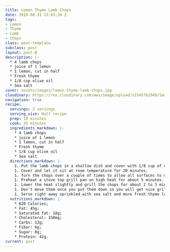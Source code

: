 ```yaml
---
title: Lemon Thyme Lamb Chops
date: 2018-08-31 13:43:34 Z
tags:
- Lemon
- Thyme
- Lamb
- Chops
class: post-template
subclass: post
layout: post-B
description: |-
  * 4 lamb chops
  * juice of 1 lemon
  * 1 lemon, cut in half
  * Fresh thyme
  * 1/8 cup olive oil
  * Sea salt
cover: assets/images/lemon-thyme-lamb-chops.jpg
cloudinary: https://res.cloudinary.com/wws/image/upload/v1545762049/images/lemon-thyme-lamb-chops.jpg
navigation: true
recipe:
  servings: 2 servings
  serving_size: Half recipe
  prep: 10 minutes
  cook: 35 minutes
  ingredients_markdown: |-
    * 4 lamb chops
    * juice of 1 lemon
    * 1 lemon, cut in half
    * Fresh thyme
    * 1/8 cup olive oil
    * Sea salt
  directions_markdown: |-
    1. Put the lamb chops in a shallow dish and cover with 1/8 cup of oil, the lemon juice, and a couple of tablespoons of thyme leaves.
    1. Cover and let it sit at room temperature for 20 minutes.
    1. Turn the chops over a couple of times to allow all surfaces to marinate.
    1. Preheat a stove top grill pan on high heat for about 5 minutes.
    1. Lower the heat slightly and grill the chops for about 2 to 3 minutes per side.
    1. Don't move them once you put them down so you will get nice grill marks. Grill the lemon alongside the chops.
    1. Serve right away sprinkled with sea salt and more fresh thyme leaves.
  nutritions_markdown: |-
    * 620 Calories;
    * Fat: 45g;
    * Saturated fat: 18g;
    * Cholesterol: 150mg;
    * Carbs: 13g;
    * Fiber: 6g;
    * Sugar: 0g;
    * Protein: 42g.
current: post
---
```


